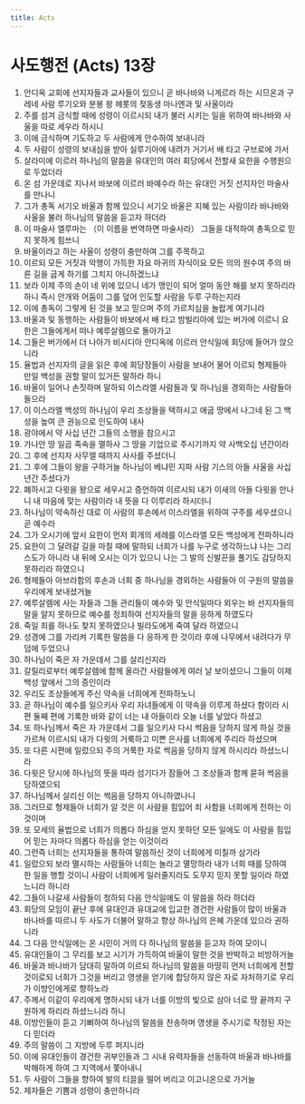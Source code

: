 ```yaml
---
title: Acts
---
```


# 사도행전 (Acts) 13장
1. 안디옥 교회에 선지자들과 교사들이 있으니 곧 바나바와 니게르라 하는 시므온과 구레네 사람 루기오와 분봉 왕 헤롯의 젖동생 마나엔과 및 사울이라
1. 주를 섬겨 금식할 때에 성령이 이르시되 내가 불러 시키는 일을 위하여 바나바와 사울을 따로 세우라 하시니
1. 이에 금식하며 기도하고 두 사람에게 안수하여 보내니라
1. 두 사람이 성령의 보내심을 받아 실루기아에 내려가 거기서 배 타고 구브로에 가서
1. 살라미에 이르러 하나님의 말씀을 유대인의 여러 회당에서 전할새 요한을 수행원으로 두었더라
1. 온 섬 가운데로 지나서 바보에 이르러 바예수라 하는 유대인 거짓 선지자인 마술사를 만나니
1. 그가 총독 서기오 바울과 함께 있으니 서기오 바울은 지혜 있는 사람이라 바나바와 사울을 불러 하나님의 말씀을 듣고자 하더라
1. 이 마술사 엘루마는 （이 이름을 번역하면 마술사라） 그들을 대적하여 총독으로 믿지 못하게 힘쓰니
1. 바울이라고 하는 사울이 성령이 충만하여 그를 주목하고
1. 이르되 모든 거짓과 악행이 가득한 자요 마귀의 자식이요 모든 의의 원수여 주의 바른 길을 굽게 하기를 그치지 아니하겠느냐
1. 보라 이제 주의 손이 네 위에 있으니 네가 맹인이 되어 얼마 동안 해를 보지 못하리라 하니 즉시 안개와 어둠이 그를 덮어 인도할 사람을 두루 구하는지라
1. 이에 총독이 그렇게 된 것을 보고 믿으며 주의 가르치심을 놀랍게 여기니라
1. 바울과 및 동행하는 사람들이 바보에서 배 타고 밤빌리아에 있는 버가에 이르니 요한은 그들에게서 떠나 예루살렘으로 돌아가고
1. 그들은 버가에서 더 나아가 비시디아 안디옥에 이르러 안식일에 회당에 들어가 앉으니라
1. 율법과 선지자의 글을 읽은 후에 회당장들이 사람을 보내어 물어 이르되 형제들아 만일 백성을 권할 말이 있거든 말하라 하니
1. 바울이 일어나 손짓하며 말하되 이스라엘 사람들과 및 하나님을 경외하는 사람들아 들으라
1. 이 이스라엘 백성의 하나님이 우리 조상들을 택하시고 애굽 땅에서 나그네 된 그 백성을 높여 큰 권능으로 인도하여 내사
1. 광야에서 약 사십 년간 그들의 소행을 참으시고
1. 가나안 땅 일곱 족속을 멸하사 그 땅을 기업으로 주시기까지 약 사백오십 년간이라
1. 그 후에 선지자 사무엘 때까지 사사를 주셨더니
1. 그 후에 그들이 왕을 구하거늘 하나님이 베냐민 지파 사람 기스의 아들 사울을 사십 년간 주셨다가
1. 폐하시고 다윗을 왕으로 세우시고 증언하여 이르시되 내가 이새의 아들 다윗을 만나니 내 마음에 맞는 사람이라 내 뜻을 다 이루리라 하시더니
1. 하나님이 약속하신 대로 이 사람의 후손에서 이스라엘을 위하여 구주를 세우셨으니 곧 예수라
1. 그가 오시기에 앞서 요한이 먼저 회개의 세례를 이스라엘 모든 백성에게 전파하니라
1. 요한이 그 달려갈 길을 마칠 때에 말하되 너희가 나를 누구로 생각하느냐 나는 그리스도가 아니라 내 뒤에 오시는 이가 있으니 나는 그 발의 신발끈을 풀기도 감당하지 못하리라 하였으니
1. 형제들아 아브라함의 후손과 너희 중 하나님을 경외하는 사람들아 이 구원의 말씀을 우리에게 보내셨거늘
1. 예루살렘에 사는 자들과 그들 관리들이 예수와 및 안식일마다 외우는 바 선지자들의 말을 알지 못하므로 예수를 정죄하여 선지자들의 말을 응하게 하였도다
1. 죽일 죄를 하나도 찾지 못하였으나 빌라도에게 죽여 달라 하였으니
1. 성경에 그를 가리켜 기록한 말씀을 다 응하게 한 것이라 후에 나무에서 내려다가 무덤에 두었으나
1. 하나님이 죽은 자 가운데서 그를 살리신지라
1. 갈릴리로부터 예루살렘에 함께 올라간 사람들에게 여러 날 보이셨으니 그들이 이제 백성 앞에서 그의 증인이라
1. 우리도 조상들에게 주신 약속을 너희에게 전파하노니
1. 곧 하나님이 예수를 일으키사 우리 자녀들에게 이 약속을 이루게 하셨다 함이라 시편 둘째 편에 기록한 바와 같이 너는 내 아들이라 오늘 너를 낳았다 하셨고
1. 또 하나님께서 죽은 자 가운데서 그를 일으키사 다시 썩음을 당하지 않게 하실 것을 가르쳐 이르시되 내가 다윗의 거룩하고 미쁜 은사를 너희에게 주리라 하셨으며
1. 또 다른 시편에 일렀으되 주의 거룩한 자로 썩음을 당하지 않게 하시리라 하셨느니라
1. 다윗은 당시에 하나님의 뜻을 따라 섬기다가 잠들어 그 조상들과 함께 묻혀 썩음을 당하였으되
1. 하나님께서 살리신 이는 썩음을 당하지 아니하였나니
1. 그러므로 형제들아 너희가 알 것은 이 사람을 힘입어 죄 사함을 너희에게 전하는 이것이며
1. 또 모세의 율법으로 너희가 의롭다 하심을 얻지 못하던 모든 일에도 이 사람을 힘입어 믿는 자마다 의롭다 하심을 얻는 이것이라
1. 그런즉 너희는 선지자들을 통하여 말씀하신 것이 너희에게 미칠까 삼가라
1. 일렀으되 보라 멸시하는 사람들아 너희는 놀라고 멸망하라 내가 너희 때를 당하여 한 일을 행할 것이니 사람이 너희에게 일러줄지라도 도무지 믿지 못할 일이라 하였느니라 하니라
1. 그들이 나갈새 사람들이 청하되 다음 안식일에도 이 말씀을 하라 하더라
1. 회당의 모임이 끝난 후에 유대인과 유대교에 입교한 경건한 사람들이 많이 바울과 바나바를 따르니 두 사도가 더불어 말하고 항상 하나님의 은혜 가운데 있으라 권하니라
1. 그 다음 안식일에는 온 시민이 거의 다 하나님의 말씀을 듣고자 하여 모이니
1. 유대인들이 그 무리를 보고 시기가 가득하여 바울이 말한 것을 반박하고 비방하거늘
1. 바울과 바나바가 담대히 말하여 이르되 하나님의 말씀을 마땅히 먼저 너희에게 전할 것이로되 너희가 그것을 버리고 영생을 얻기에 합당하지 않은 자로 자처하기로 우리가 이방인에게로 향하노라
1. 주께서 이같이 우리에게 명하시되 내가 너를 이방의 빛으로 삼아 너로 땅 끝까지 구원하게 하리라 하셨느니라 하니
1. 이방인들이 듣고 기뻐하여 하나님의 말씀을 찬송하며 영생을 주시기로 작정된 자는 다 믿더라
1. 주의 말씀이 그 지방에 두루 퍼지니라
1. 이에 유대인들이 경건한 귀부인들과 그 시내 유력자들을 선동하여 바울과 바나바를 박해하게 하여 그 지역에서 쫓아내니
1. 두 사람이 그들을 향하여 발의 티끌을 떨어 버리고 이고니온으로 가거늘
1. 제자들은 기쁨과 성령이 충만하니라